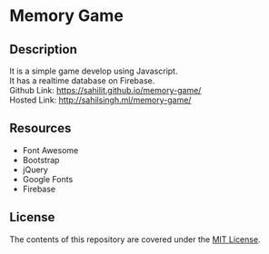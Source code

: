# Memory Game

## Description

It is a simple game develop using Javascript.<br>
It has a realtime database on Firebase.<br>
Github Link: https://sahilit.github.io/memory-game/ <br>
Hosted Link: http://sahilsingh.ml/memory-game/ 

## Resources

- Font Awesome
- Bootstrap
- jQuery
- Google Fonts
- Firebase

## License

The contents of this repository are covered under the [MIT License](LICENSE).
